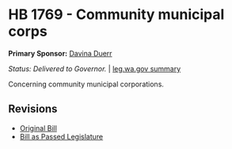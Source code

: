 # HB 1769 - Community municipal corps
**Primary Sponsor:** [Davina Duerr](/person/leg/duerr_da.md)

*Status: Delivered to Governor.* | [leg.wa.gov summary](https://app.leg.wa.gov/billsummary?BillNumber=1769&Year=2021)

Concerning community municipal corporations.

## Revisions
* [Original Bill](1/)
* [Bill as Passed Legislature](1/)